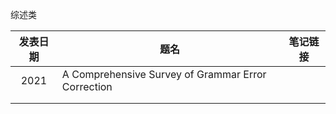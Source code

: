综述类

| 发表日期 | 题名                                               | 笔记链接 |
| :------: | -------------------------------------------------- | -------- |
|   2021   | A Comprehensive Survey of Grammar Error Correction |          |
|          |                                                    |          |
|          |                                                    |          |

